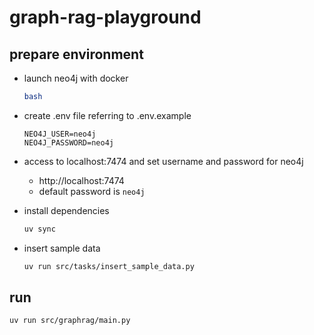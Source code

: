 # graph-rag-playground

## prepare environment

- launch neo4j with docker
    ```bash
    bash 
    ```

- create .env file referring to .env.example
    ```dotenv
    NEO4J_USER=neo4j
    NEO4J_PASSWORD=neo4j
    ```

- access to localhost:7474 and set username and password for neo4j
  - http://localhost:7474
  - default password is `neo4j`

- install dependencies
    ```bash
    uv sync
    ```

- insert sample data
    ```bash
    uv run src/tasks/insert_sample_data.py
    ```

## run

```dotenv
uv run src/graphrag/main.py
```
